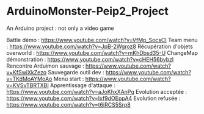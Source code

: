 # ArduinoMonster-Peip2_Project
An Arduino project : not only a video game

Battle démo : https://www.youtube.com/watch?v=VfMp_SocsCI
Team menu : https://www.youtube.com/watch?v=JpB-2Wgroz8
Récupération d'objets overworld : https://www.youtube.com/watch?v=mKhDbsd35-U
ChangeMap démonstration : https://www.youtube.com/watch?v=cHEH56bybzI
Rencontre Arduimon sauvage : https://www.youtube.com/watch?v=KfSwiXkZezo
Sauvegarde outil dev : https://www.youtube.com/watch?v=TKdMoAYMoAo
Menu start : https://www.youtube.com/watch?v=KVSvTBRTXBI
Apprentissage d'attaque : https://www.youtube.com/watch?v=aJoKhxXAnPg
Evolution acceptée : https://www.youtube.com/watch?v=Ixf9dOEppA4
Evolution refusée : https://www.youtube.com/watch?v=t6iRCS5Srp8
